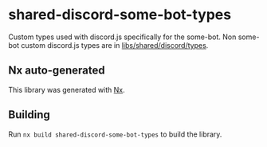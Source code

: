 # shared-discord-some-bot-types

Custom types used with discord.js specifically for the some-bot. Non some-bot custom discord.js types are in [libs/shared/discord/types](../../types/src/index.ts).

## Nx auto-generated

This library was generated with [Nx](https://nx.dev).

## Building

Run `nx build shared-discord-some-bot-types` to build the library.
